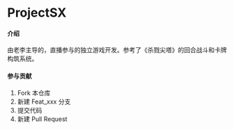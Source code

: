 # ProjectSX

#### 介绍
由老李主导的，直播参与的独立游戏开发。参考了《杀戮尖塔》的回合战斗和卡牌构筑系统。

#### 参与贡献

1.  Fork 本仓库
2.  新建 Feat_xxx 分支
3.  提交代码
4.  新建 Pull Request